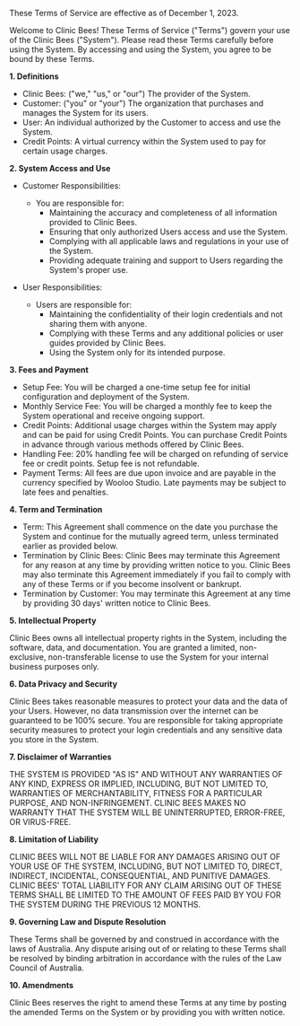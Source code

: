 These Terms of Service are effective as of December 1, 2023.

Welcome to Clinic Bees! These Terms of Service ("Terms") govern your use of the Clinic Bees ("System"). 
Please read these Terms carefully before using the System. By accessing and using the System, you agree to be bound by these Terms.

**1. Definitions**

* Clinic Bees: ("we," "us," or "our") The provider of the System.
* Customer: ("you" or "your") The organization that purchases and manages the System for its users.
* User: An individual authorized by the Customer to access and use the System.
* Credit Points: A virtual currency within the System used to pay for certain usage charges.

**2. System Access and Use**

* Customer Responsibilities:
  * You are responsible for:
    * Maintaining the accuracy and completeness of all information provided to Clinic Bees.
    * Ensuring that only authorized Users access and use the System.
    * Complying with all applicable laws and regulations in your use of the System.
    * Providing adequate training and support to Users regarding the System's proper use.

* User Responsibilities:
  * Users are responsible for:
    * Maintaining the confidentiality of their login credentials and not sharing them with anyone.
    * Complying with these Terms and any additional policies or user guides provided by Clinic Bees.
    * Using the System only for its intended purpose.

**3. Fees and Payment**

* Setup Fee: You will be charged a one-time setup fee for initial configuration and deployment of the System.
* Monthly Service Fee: You will be charged a monthly fee to keep the System operational and receive ongoing support.
* Credit Points: Additional usage charges within the System may apply and can be paid for using Credit Points. You can purchase Credit Points in advance through various methods offered by Clinic Bees.
* Handling Fee: 20% handling fee will be charged on refunding of service fee or credit points.  Setup fee is not refundable.
* Payment Terms: All fees are due upon invoice and are payable in the currency specified by Wooloo Studio. Late payments may be subject to late fees and penalties.

**4. Term and Termination**

* Term: This Agreement shall commence on the date you purchase the System and continue for the mutually agreed term, unless terminated earlier as provided below.
* Termination by Clinic Bees: Clinic Bees may terminate this Agreement for any reason at any time by providing written notice to you. Clinic Bees may also terminate this Agreement immediately if you fail to comply with any of these Terms or if you become insolvent or bankrupt.
* Termination by Customer: You may terminate this Agreement at any time by providing 30 days' written notice to Clinic Bees.

**5. Intellectual Property**

Clinic Bees owns all intellectual property rights in the System, including the software, data, and documentation. You are granted a limited, non-exclusive, non-transferable license to use the System for your internal business purposes only.

**6. Data Privacy and Security**

Clinic Bees takes reasonable measures to protect your data and the data of your Users. However, no data transmission over the internet can be guaranteed to be 100% secure. You are responsible for taking appropriate security measures to protect your login credentials and any sensitive data you store in the System.

**7. Disclaimer of Warranties**

THE SYSTEM IS PROVIDED "AS IS" AND WITHOUT ANY WARRANTIES OF ANY KIND, EXPRESS OR IMPLIED, INCLUDING, BUT NOT LIMITED TO, WARRANTIES OF MERCHANTABILITY, FITNESS FOR A PARTICULAR PURPOSE, AND NON-INFRINGEMENT. CLINIC BEES MAKES NO WARRANTY THAT THE SYSTEM WILL BE UNINTERRUPTED, ERROR-FREE, OR VIRUS-FREE.

**8. Limitation of Liability**

CLINIC BEES WILL NOT BE LIABLE FOR ANY DAMAGES ARISING OUT OF YOUR USE OF THE SYSTEM, INCLUDING, BUT NOT LIMITED TO, DIRECT, INDIRECT, INCIDENTAL, CONSEQUENTIAL, AND PUNITIVE DAMAGES. CLINIC BEES' TOTAL LIABILITY FOR ANY CLAIM ARISING OUT OF THESE TERMS SHALL BE LIMITED TO THE AMOUNT OF FEES PAID BY YOU FOR THE SYSTEM DURING THE PREVIOUS 12 MONTHS.

**9. Governing Law and Dispute Resolution**

These Terms shall be governed by and construed in accordance with the laws of Australia. Any dispute arising out of or relating to these Terms shall be resolved by binding arbitration in accordance with the rules of the Law Council of Australia.

**10. Amendments**

Clinic Bees reserves the right to amend these Terms at any time by posting the amended Terms on the System or by providing you with written notice.
